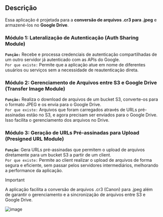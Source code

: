 ## Descrição
Essa aplicação é projetada para a **conversão de arquivos .cr3 para .jpeg** e armazené-los no **Google Drive**. 

### Módulo 1: Lateralização de Autenticação (Auth Sharing Module)
**`Função:`** Recebe e processa credenciais de autenticação compartilhadas de um outro servidor já autenticado com as APIs do Google.<br>
`Por que existe:` Permite que a aplicação atue em nome de diferentes usuários ou serviços sem a necessidade de reautenticação direta.
### Módulo 2: Gerenciamento de Arquivos entre S3 e Google Drive (Transfer Image Module)
**`Função:`** Realiza o download de arquivos de um bucket S3, converte-os para o formato JPEG e os envia para o Google Drive. <br>
`Por que existe:` Arquivos que foram carregados através de URLs pré-assinadas estão no S3, e agora precisam ser enviados para o Google Drive. Isso facilita o gerenciamento dos arquivos no Drive.
### Módulo 3: Geração de URLs Pré-assinadas para Upload (Presigned URL Module)
**`Função`**: Gera URLs pré-assinadas que permitem o upload de arquivos diretamente para um bucket S3 a partir de um client. <br>
`Por que existe:` Permite ao client realizar o upload de arquivos de forma segura e eficiente, sem passar pelos servidores intermediários, melhorando a performance da aplicação.

> [!IMPORTANT]
> A aplicação facilita a conversão de arquivos .cr3 (Canon) para .jpeg além de garantir o gerenciamento e a sincronização de arquivos entre S3 e Google Drive.


![image](https://github.com/user-attachments/assets/ff28d0e8-a7ac-4922-b0af-fe109376cea2)
